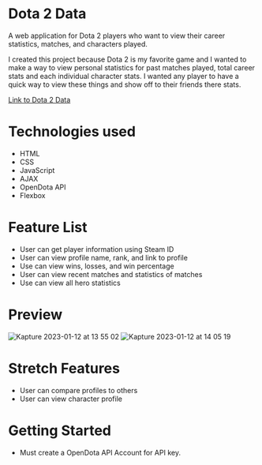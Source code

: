 # Dota 2 Data

A web application for Dota 2 players who want to view their career statistics, matches, and characters played.

I created this project because Dota 2 is my favorite game and I wanted to make a way to view personal statistics for past matches played, total career stats and each individual character stats. I wanted any player to have a quick way to view these things and show off to their friends there stats.

[Link to Dota 2 Data](https://giancarlomassoni.github.io/ajax-project/#)

# Technologies used
* HTML
* CSS
* JavaScript
* AJAX
* OpenDota API
* Flexbox

# Feature List
* User can get player information using Steam ID
* User can view profile name, rank, and link to profile
* Use can view wins, losses, and win percentage
* User can view recent matches and statistics of matches
* Use can view all hero statistics

# Preview
![Kapture 2023-01-12 at 13 55 02](https://user-images.githubusercontent.com/71737839/212190576-7d8cf842-d227-437d-8e1b-0cd4033d1af9.gif)
![Kapture 2023-01-12 at 14 05 19](https://user-images.githubusercontent.com/71737839/212191270-2980ea1e-3ec3-4f03-a881-6c4cbc375512.gif)

# Stretch Features
* User can compare profiles to others
* User can view character profile

# Getting Started
* Must create a OpenDota API Account for API key.
